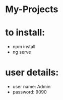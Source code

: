 # My-Projects

# to install:
* npm install
* ng serve

# user details:
* user name: Admin
* password: 9090
